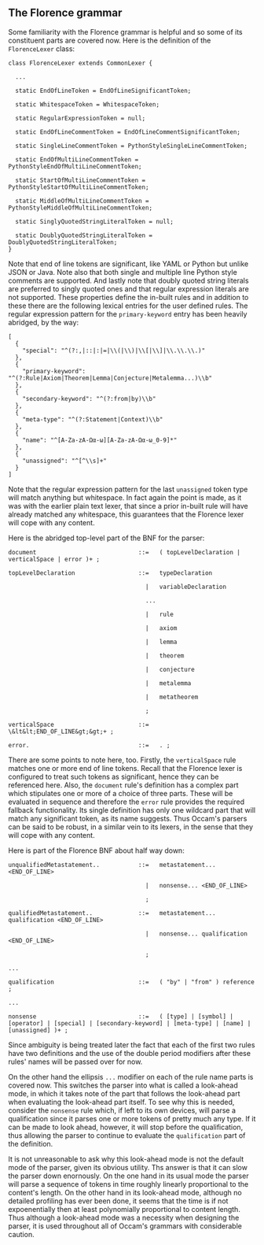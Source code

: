## The Florence grammar

Some familiarity with the Florence grammar is helpful and so some of its constituent parts are covered now.
Here is the definition of the `FlorenceLexer` class:

```
class FlorenceLexer extends CommonLexer {

  ...

  static EndOfLineToken = EndOfLineSignificantToken;

  static WhitespaceToken = WhitespaceToken;

  static RegularExpressionToken = null;

  static EndOfLineCommentToken = EndOfLineCommentSignificantToken;

  static SingleLineCommentToken = PythonStyleSingleLineCommentToken;

  static EndOfMultiLineCommentToken = PythonStyleEndOfMultiLineCommentToken; 

  static StartOfMultiLineCommentToken = PythonStyleStartOfMultiLineCommentToken; 

  static MiddleOfMultiLineCommentToken = PythonStyleMiddleOfMultiLineCommentToken; 

  static SinglyQuotedStringLiteralToken = null;

  static DoublyQuotedStringLiteralToken = DoublyQuotedStringLiteralToken;
}
```

Note that end of line tokens are significant, like YAML or Python but unlike JSON or Java. 
Note also that both single and multiple line Python style comments are supported. 
And lastly note that doubly quoted string literals are preferred to singly quoted ones and that regular expression literals are not supported.
These properties define the in-built rules and in addition to these there are the following lexical entries for the user defined rules.
The regular expression pattern for the `primary-keyword` entry has been heavily abridged, by the way:

```
[
  {
    "special": "^(?:,|::|:|=|\\(|\\)|\\[|\\]|\\.\\.\\.)"
  },
  {
    "primary-keyword": "^(?:Rule|Axiom|Theorem|Lemma|Conjecture|Metalemma...)\\b"
  },
  {
    "secondary-keyword": "^(?:from|by)\\b"
  },
  {
    "meta-type": "^(?:Statement|Context)\\b"
  },
  {
    "name": "^[A-Za-zΑ-Ωα-ω][A-Za-zΑ-Ωα-ω_0-9]*"
  },
  {
    "unassigned": "^[^\\s]+"
  }
]
```

Note that the regular expression pattern for the last `unassigned` token type will match anything but whitespace.
In fact again the point is made, as it was with the earlier plain text lexer, that since a prior in-built rule will have already matched any whitespace, this guarantees that the Florence lexer will cope with any content.

Here is the abridged top-level part of the BNF for the parser:

```
document                             ::=   ( topLevelDeclaration | verticalSpace | error )+ ;

topLevelDeclaration                  ::=   typeDeclaration 
                                           
                                       |   variableDeclaration 

                                       ...                                           
                                           
                                       |   rule 

                                       |   axiom 

                                       |   lemma 

                                       |   theorem 

                                       |   conjecture 

                                       |   metalemma 

                                       |   metatheorem 

                                       ;

verticalSpace                        ::=   \&lt&lt;END_OF_LINE&gt;&gt;+ ;

error.                               ::=   . ;
```

There are some points to note here, too.
Firstly, the `verticalSpace` rule matches one or more end of line tokens.
Recall that the Florence lexer is configured to treat such tokens as significant, hence they can be referenced here.
Also, the `document` rule's definition has a complex part which stipulates one or more of a choice of three parts.
These will be evaluated in sequence and therefore the `error` rule provides the required fallback functionality.
Its single definition has only one wildcard part that will match any significant token, as its name suggests.
Thus Occam's parsers can be said to be robust, in a similar vein to its lexers, in the sense that they will cope with any content.

Here is part of the Florence BNF about half way down:

```
unqualifiedMetastatement..           ::=   metastatement... <END_OF_LINE> 

                                       |   nonsense... <END_OF_LINE> 
                                       
                                       ;

qualifiedMetastatement..             ::=   metastatement... qualification <END_OF_LINE> 

                                       |   nonsense... qualification <END_OF_LINE> 
                                        
                                       ;

...

qualification                        ::=   ( "by" | "from" ) reference ;

...

nonsense                             ::=   ( [type] | [symbol] | [operator] | [special] | [secondary-keyword] | [meta-type] | [name] | [unassigned] )+ ;
```

Since ambiguity is being treated later the fact that each of the first two rules have two definitions and the use of the double period modifiers after these rules' names will be passed over for now.

On the other hand the ellipsis `...` modifier on each of the rule name parts is covered now.
This switches the parser into what is called a look-ahead mode, in which it takes note of the part that follows the look-ahead part when evaluating the look-ahead part itself.
To see why this is needed, consider the `nonsense` rule which, if left to its own devices, will parse a qualification since it parses one or more tokens of pretty much any type.
If it can be made to look ahead, however, it will stop before the qualification, thus allowing the parser to continue to evaluate the `qualification` part of the definition.

It is not unreasonable to ask why this look-ahead mode is not the default mode of the parser, given its obvious utility.
Ths answer is that it can slow the parser down enornously.
On the one hand in its usual mode the parser will parse a sequence of tokens in time roughly linearly proportional to the content's length.
On the other hand in its look-ahead mode, although no detailed profiling has ever been done, it seems that the time is if not expoenentially then at least polynomially proportional to content length.
Thus although a look-ahead mode was a necessity when designing the parser, it is used throughout all of Occam's grammars with considerable caution.
